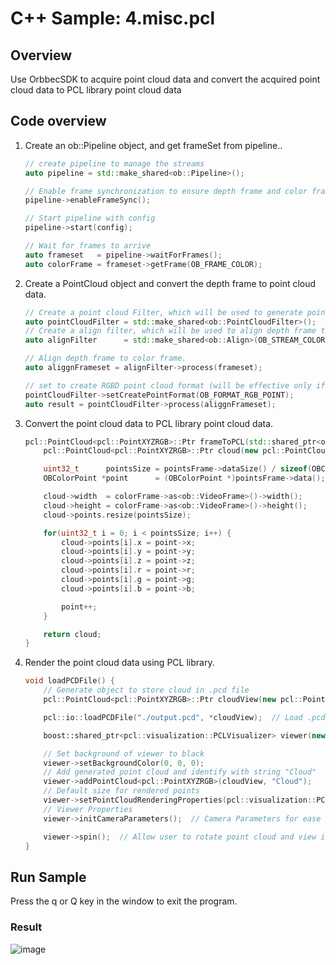 # C++ Sample: 4.misc.pcl

## Overview

Use OrbbecSDK to acquire point cloud data and convert the acquired point cloud data to PCL library point cloud data


## Code overview

1. Create an ob::Pipeline object, and get frameSet from pipeline..

    ```cpp
    // create pipeline to manage the streams
    auto pipeline = std::make_shared<ob::Pipeline>();

    // Enable frame synchronization to ensure depth frame and color frame on output frameset are synchronized.
    pipeline->enableFrameSync();

    // Start pipeline with config
    pipeline->start(config);

    // Wait for frames to arrive
    auto frameset   = pipeline->waitForFrames();
    auto colorFrame = frameset->getFrame(OB_FRAME_COLOR);
    ```

2. Create a PointCloud object and convert the depth frame to point cloud data.

    ```cpp
    // Create a point cloud Filter, which will be used to generate pointcloud frame from depth and color frames.
    auto pointCloudFilter = std::make_shared<ob::PointCloudFilter>();
    // Create a align filter, which will be used to align depth frame to color frame.
    auto alignFilter      = std::make_shared<ob::Align>(OB_STREAM_COLOR);

    // Align depth frame to color frame.
    auto aliggnFrameset = alignFilter->process(frameset);

    // set to create RGBD point cloud format (will be effective only if color frame and depth frame are contained in the frameset)
    pointCloudFilter->setCreatePointFormat(OB_FORMAT_RGB_POINT);
    auto result = pointCloudFilter->process(aliggnFrameset);
   ```

3. Convert the point cloud data to PCL library point cloud data.

    ```cpp
    pcl::PointCloud<pcl::PointXYZRGB>::Ptr frameToPCL(std::shared_ptr<ob::Frame> pointsFrame, std::shared_ptr<ob::Frame> colorFrame) {
        pcl::PointCloud<pcl::PointXYZRGB>::Ptr cloud(new pcl::PointCloud<pcl::PointXYZRGB>);

        uint32_t      pointsSize = pointsFrame->dataSize() / sizeof(OBColorPoint);
        OBColorPoint *point      = (OBColorPoint *)pointsFrame->data();

        cloud->width  = colorFrame->as<ob::VideoFrame>()->width();
        cloud->height = colorFrame->as<ob::VideoFrame>()->height();
        cloud->points.resize(pointsSize);

        for(uint32_t i = 0; i < pointsSize; i++) {
            cloud->points[i].x = point->x;
            cloud->points[i].y = point->y;
            cloud->points[i].z = point->z;
            cloud->points[i].r = point->r;
            cloud->points[i].g = point->g;
            cloud->points[i].b = point->b;

            point++;
        }

        return cloud;
    }
    ```

4. Render the point cloud data using PCL library.

    ```cpp
    void loadPCDFile() {
        // Generate object to store cloud in .pcd file
        pcl::PointCloud<pcl::PointXYZRGB>::Ptr cloudView(new pcl::PointCloud<pcl::PointXYZRGB>);

        pcl::io::loadPCDFile("./output.pcd", *cloudView);  // Load .pcd File

        boost::shared_ptr<pcl::visualization::PCLVisualizer> viewer(new pcl::visualization::PCLVisualizer("Captured Frame"));

        // Set background of viewer to black
        viewer->setBackgroundColor(0, 0, 0);
        // Add generated point cloud and identify with string "Cloud"
        viewer->addPointCloud<pcl::PointXYZRGB>(cloudView, "Cloud");
        // Default size for rendered points
        viewer->setPointCloudRenderingProperties(pcl::visualization::PCL_VISUALIZER_POINT_SIZE, 1, "Cloud");
        // Viewer Properties
        viewer->initCameraParameters();  // Camera Parameters for ease of viewing

        viewer->spin();  // Allow user to rotate point cloud and view it
    }
    ```

## Run Sample

Press the q or Q key in the window to exit the program.

### Result

![image](../../docs/resource/pcl_color.jpg)
